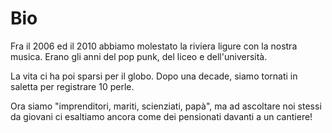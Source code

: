 # Bio

Fra il 2006 ed il 2010 abbiamo molestato la riviera ligure con la nostra musica. Erano gli anni del pop punk, del liceo e dell'università.

La vita ci ha poi sparsi per il globo. Dopo una decade, siamo tornati in saletta per registrare 10 perle.

Ora siamo "imprenditori, mariti, scienziati, papà", ma ad ascoltare noi stessi da giovani ci esaltiamo ancora come dei pensionati davanti a un cantiere!